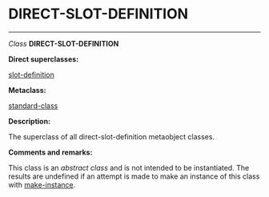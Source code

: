 DIRECT-SLOT-DEFINITION
======================

------------------------------------------------------------------------

*Class* **DIRECT-SLOT-DEFINITION**

**Direct superclasses:**

[slot-definition](/meta-object-protocol/class-slot-definition)

**Metaclass:**

[standard-class](/meta-object-protocol/class-standard-class)

**Description:**

The superclass of all direct-slot-definition metaobject classes.

**Comments and remarks:**

This class is an *abstract class* and is not intended to be instantiated. The results are undefined if an attempt is made to make an instance of this class with [make-instance](/meta-object-protocol/make-instance).

